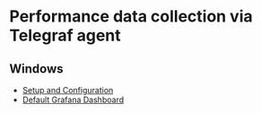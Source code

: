 # Performance data collection via Telegraf agent

## Windows

- [Setup and Configuration](./windows/README.md)
- [Default Grafana Dashboard](../dashboards/README.md)
